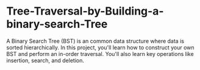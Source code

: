 # Tree-Traversal-by-Building-a-binary-search-Tree
A Binary Search Tree (BST) is an common data structure where data is sorted hierarchically.  In this project, you'll learn how to construct your own BST and perform an in-order traversal. You'll also learn key operations like insertion, search, and deletion.
